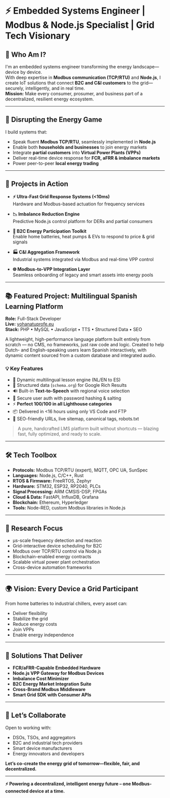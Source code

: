 # ⚡ Embedded Systems Engineer | Modbus & Node.js Specialist | Grid Tech Visionary

## 👋 Who Am I?
I'm an embedded systems engineer transforming the energy landscape—device by device.  
With deep expertise in **Modbus communication (TCP/RTU)** and **Node.js**, I create IoT solutions that connect **B2C and C&I customers** to the grid—securely, intelligently, and in real time.  
**Mission:** Make every consumer, prosumer, and business part of a decentralized, resilient energy ecosystem.

---

## 🚀 Disrupting the Energy Game

I build systems that:

- Speak fluent **Modbus TCP/RTU**, seamlessly implemented in **Node.js**
- Enable both **households and businesses** to join energy markets  
- Integrate **partial customers** into **Virtual Power Plants (VPPs)**
- Deliver real-time device response for **FCR, aFRR & imbalance markets**
- Power peer-to-peer **local energy trading**

---

## 🔧 Projects in Action

- **⚡ Ultra-Fast Grid Response Systems (<10ms)**  
  Hardware and Modbus-based actuation for frequency services

- **📉 Imbalance Reduction Engine**  
  Predictive Node.js control platform for DERs and partial consumers

- **🏡 B2C Energy Participation Toolkit**  
  Enable home batteries, heat pumps & EVs to respond to price & grid signals

- **🏭 C&I Aggregation Framework**  
  Industrial systems integrated via Modbus and real-time VPP control

- **🌐 Modbus-to-VPP Integration Layer**  
  Seamless onboarding of legacy and smart assets into energy pools

---

## 📚 Featured Project: Multilingual Spanish Learning Platform

**Role:** Full-Stack Developer  
**Live:** [yohanatuprofe.eu](https://yohanatuprofe.eu)  
**Stack:** PHP • MySQL • JavaScript • TTS • Structured Data • SEO

A lightweight, high-performance language platform built entirely from scratch — no CMS, no frameworks, just raw code and logic. Created to help Dutch- and English-speaking users learn Spanish interactively, with dynamic content sourced from a custom database and integrated audio.

### 💡 Key Features

- 🔄 Dynamic multilingual lesson engine (NL/EN to ES)  
- 🧠 Structured data (`schema.org`) for Google Rich Results  
- 🔊 Built-in **Text-to-Speech** with regional voice selection  
- 🔐 Secure user auth with password hashing & salting  
- ⚡ **Perfect 100/100 in all Lighthouse categories**  
- 📦 Delivered in <16 hours using only VS Code and FTP  
- 🔗 SEO-friendly URLs, live sitemap, canonical tags, robots.txt

> A pure, handcrafted LMS platform built without shortcuts — blazing fast, fully optimized, and ready to scale.

---

## 🛠️ Tech Toolbox

- **Protocols:** Modbus TCP/RTU (expert), MQTT, OPC UA, SunSpec  
- **Languages:** Node.js, C/C++, Rust  
- **RTOS & Firmware:** FreeRTOS, Zephyr  
- **Hardware:** STM32, ESP32, RP2040, PLCs  
- **Signal Processing:** ARM CMSIS-DSP, FPGAs  
- **Cloud & Data:** FastAPI, InfluxDB, Grafana  
- **Blockchain:** Ethereum, Hyperledger  
- **Tools:** Node-RED, custom Modbus libraries in Node.js

---

## 🔬 Research Focus

- µs-scale frequency detection and reaction  
- Grid-interactive device scheduling for B2C  
- Modbus over TCP/RTU control via Node.js  
- Blockchain-enabled energy contracts  
- Scalable virtual power plant orchestration  
- Cross-device automation frameworks

---

## 🌍 Vision: Every Device a Grid Participant

From home batteries to industrial chillers, every asset can:

- Deliver flexibility  
- Stabilize the grid  
- Reduce energy costs  
- Join VPPs  
- Enable energy independence

---

## 🎯 Solutions That Deliver

- **FCR/aFRR-Capable Embedded Hardware**  
- **Node.js VPP Gateway for Modbus Devices**  
- **Imbalance Cost Minimizer**  
- **B2C Energy Market Integration Suite**  
- **Cross-Brand Modbus Middleware**  
- **Smart Grid SDK with Consumer APIs**

---

## 🤝 Let’s Collaborate

Open to working with:

- DSOs, TSOs, and aggregators  
- B2C and industrial tech providers  
- Smart device manufacturers  
- Energy innovators and developers

**Let’s co-create the energy grid of tomorrow—flexible, fair, and decentralized.**

---

**⚡ Powering a decentralized, intelligent energy future – one Modbus-connected device at a time.**
